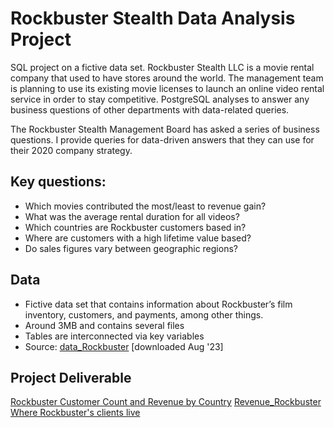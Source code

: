 # Rockbuster Stealth Data Analysis Project
SQL project on a fictive data set. Rockbuster Stealth LLC is a movie rental company that used to have stores around the world. The management team is planning to use its existing movie licenses to launch an online video rental service in order to stay competitive. PostgreSQL analyses to answer any business questions of other departments with data-related queries.

The Rockbuster Stealth Management Board has asked a series of business questions. I provide queries for data-driven answers that they can use for their 2020 company strategy. 
## Key questions:
- Which movies contributed the most/least to revenue gain?
- What was the average rental duration for all videos?
- Which countries are Rockbuster customers based in?
- Where are customers with a high lifetime value based?
- Do sales figures vary between geographic regions?

## Data
- Fictive data set that contains information about Rockbuster’s film inventory, customers, and payments, among other things.
- Around 3MB and contains several files
- Tables are interconnected via key variables
- Source: [data_Rockbuster](http://www.postgresqltutorial.com/wp-content/uploads/2019/05/dvdrental.zip) [downloaded Aug '23] 

## Project Deliverable
[Rockbuster Customer Count and Revenue by Country](https://public.tableau.com/views/RockbusterCustomerCountandRevenuebyCountry/Sheet1?:language=de-DE&:display_count=n&:origin=viz_share_link)
[Revenue_Rockbuster](https://public.tableau.com/views/Revenue_Rockbuster/Dashboard1?:language=de-DE&:display_count=n&:origin=viz_share_link)
[Where Rockbuster's clients live](https://public.tableau.com/views/WhereRockbustersclientslive/Dashboard1?:language=de-DE&:display_count=n&:origin=viz_share_link)
